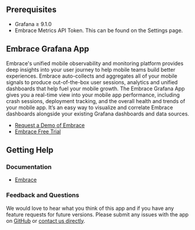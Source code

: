 ## Prerequisites ##

- Grafana ≥ 9.1.0
- Embrace Metrics API Token. This can be found on the Settings page.

## Embrace Grafana App ##

Embrace's unified mobile observability and monitoring platform provides deep insights into your user journey to help mobile teams build better experiences. Embrace auto-collects and aggregates all of your mobile signals to produce out-of-the-box user sessions, analytics and unified dashboards that help fuel your mobile growth.
The Embrace Grafana App gives you a real-time view into your mobile app performance, including crash sessions, deployment tracking, and the overall health and trends of your mobile app. It’s an easy way to visualize and correlate Embrace dashboards alongside your existing Grafana dashboards and data sources.

- [Request a Demo of Embrace](https://go.embrace.io/PART-Grafana-RAD_1GO.html)
- [Embrace Free Trial](https://dash.embrace.io/)

## Getting Help ##

### Documentation ###

- [Embrace](https://embrace.io/docs/embrace-api/grafana_integrations/)

### Feedback and Questions ###

We would love to hear what you think of this app and if you have any feature requests for future versions. Please submit any issues with the app on [GitHub](https://github.com/embrace-io/grafana-metric-plugin/issues) or [contact us directly](https://embrace.io/contact/).
